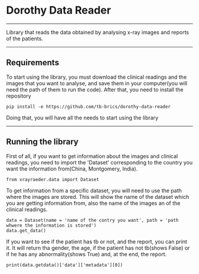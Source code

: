 # Dorothy Data Reader 
****
Library that reads the data obtained by
analysing x-ray images and reports of the patients.
****
## Requirements 
To start using the library, you must download
the clinical readings and the images that you want to 
analyse, and save them in your computer(you will
need the path of them to run the code).
After that, you need to install the repository
~~~~
pip install -e https://github.com/tb-brics/dorothy-data-reader
~~~~ 
Doing that, you will have all the needs to start using 
the library
****
## Running the library 
First of all, if you want to get information about the images and
clinical readings, you need to import the 'Dataset' corresponding
to the country you want the information from(China, Montgomery, India).
~~~~
from xrayraeder.data import Dataset
~~~~
To get information from a specific dataset, you will need to use the path where the images are stored.
This will show the name of the dataset which you are getting information from, also 
the name of the images an of the clinical readings.
~~~~
data = Dataset(name = 'name of the contry you want', path = 'path whwere the information is stored')
data.get_data()
~~~~
If you want to see if the patient has tb or not, and the report, you can print it.
It will return tha gender, the age, if the patient has not tb(shows False) or
if he has any abnormality(shows True) and, at the end, the report.

~~~~
print(data.getdata()['data']['metadata'][0])
~~~~
 


